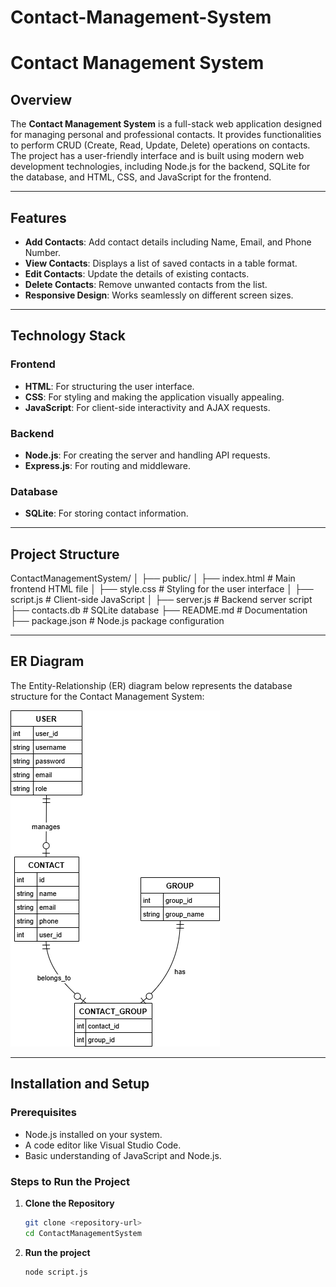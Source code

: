 # Contact-Management-System
# Contact Management System

## Overview
The **Contact Management System** is a full-stack web application designed for managing personal and professional contacts. It provides functionalities to perform CRUD (Create, Read, Update, Delete) operations on contacts. The project has a user-friendly interface and is built using modern web development technologies, including Node.js for the backend, SQLite for the database, and HTML, CSS, and JavaScript for the frontend.

---

## Features
- **Add Contacts**: Add contact details including Name, Email, and Phone Number.
- **View Contacts**: Displays a list of saved contacts in a table format.
- **Edit Contacts**: Update the details of existing contacts.
- **Delete Contacts**: Remove unwanted contacts from the list.
- **Responsive Design**: Works seamlessly on different screen sizes.

---

## Technology Stack
### **Frontend**
- **HTML**: For structuring the user interface.
- **CSS**: For styling and making the application visually appealing.
- **JavaScript**: For client-side interactivity and AJAX requests.

### **Backend**
- **Node.js**: For creating the server and handling API requests.
- **Express.js**: For routing and middleware.

### **Database**
- **SQLite**: For storing contact information.

---

## Project Structure
ContactManagementSystem/ │ ├── public/ │ ├── index.html # Main frontend HTML file │ ├── style.css # Styling for the user interface │ ├── script.js # Client-side JavaScript │ ├── server.js # Backend server script ├── contacts.db # SQLite database ├── README.md # Documentation ├── package.json # Node.js package configuration

---

## ER Diagram
The Entity-Relationship (ER) diagram below represents the database structure for the Contact Management System:

![ER Diagram](https://github.com/Sufiyansiddiqui123/Contact-Management-System/blob/main/er-diagram-contact-management.png)

---

## Installation and Setup

### Prerequisites
- Node.js installed on your system.
- A code editor like Visual Studio Code.
- Basic understanding of JavaScript and Node.js.

### Steps to Run the Project
1. **Clone the Repository**  
   ```bash
   git clone <repository-url>
   cd ContactManagementSystem
2. **Run the project**
   ```bash
   node script.js
